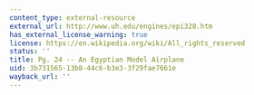 ```yaml
---
content_type: external-resource
external_url: http://www.uh.edu/engines/epi328.htm
has_external_license_warning: true
license: https://en.wikipedia.org/wiki/All_rights_reserved
status: ''
title: Pg. 24 -- An Egyptian Model Airplane
uid: 3b731565-13b8-44c6-b3e3-3f29fae7661e
wayback_url: ''
---
```

